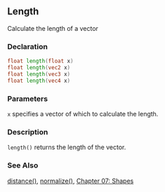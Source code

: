 ## Length
Calculate the length of a vector

### Declaration
```glsl
float length(float x)  
float length(vec2 x)  
float length(vec3 x)  
float length(vec4 x)
```

### Parameters
```x``` specifies a vector of which to calculate the length.

### Description
```length()``` returns the length of the vector.

<div class="codeAndCanvas" data="../07/circle-making.frag"></div>

### See Also

[distance()](/glossary/?search=distance), [normalize()](/glossary/?search=normalize), [Chapter 07: Shapes](/07/)